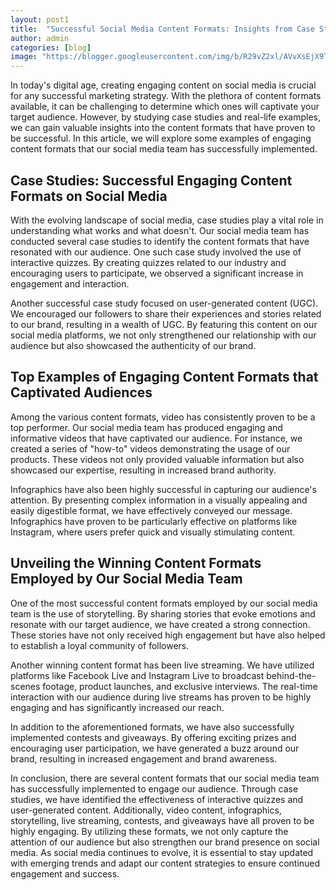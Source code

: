 ```yaml
---
layout: post1
title:  "Successful Social Media Content Formats: Insights from Case Studies & Examples"
author: admin
categories: [blog]
image: "https://blogger.googleusercontent.com/img/b/R29vZ2xl/AVvXsEjX9T32AcxSsZrysHjYPn1Mu4N_G8v3Gz_Di6GWaY27tsIYOxn48lFLQen-tfHlSo73oCpA1PvMklv5wsb4yBJYh8igbBex0P_SSWfMKGuVUPF18MWfW2z1rU8chHUhKOG_pbwNCVfQfsFhSp1drc3Ov6Y-C4Y1Hu6TzYs_cv5-xaasIeBIBN329FKZTC0/s1600/20240419_195100.png"
---
```






<p>In today's digital age, creating engaging content on social media is crucial for any successful marketing strategy. With the plethora of content formats available, it can be challenging to determine which ones will captivate your target audience. However, by studying case studies and real-life examples, we can gain valuable insights into the content formats that have proven to be successful. In this article, we will explore some examples of engaging content formats that our social media team has successfully implemented.</p>
<h2>Case Studies: Successful Engaging Content Formats on Social Media</h2>
<p>With the evolving landscape of social media, case studies play a vital role in understanding what works and what doesn't. Our social media team has conducted several case studies to identify the content formats that have resonated with our audience. One such case study involved the use of interactive quizzes. By creating quizzes related to our industry and encouraging users to participate, we observed a significant increase in engagement and interaction.</p>
<p>Another successful case study focused on user-generated content (UGC). We encouraged our followers to share their experiences and stories related to our brand, resulting in a wealth of UGC. By featuring this content on our social media platforms, we not only strengthened our relationship with our audience but also showcased the authenticity of our brand.</p>
<h2>Top Examples of Engaging Content Formats that Captivated Audiences</h2>
<p>Among the various content formats, video has consistently proven to be a top performer. Our social media team has produced engaging and informative videos that have captivated our audience. For instance, we created a series of "how-to" videos demonstrating the usage of our products. These videos not only provided valuable information but also showcased our expertise, resulting in increased brand authority.</p>
<p>Infographics have also been highly successful in capturing our audience's attention. By presenting complex information in a visually appealing and easily digestible format, we have effectively conveyed our message. Infographics have proven to be particularly effective on platforms like Instagram, where users prefer quick and visually stimulating content.</p>
<h2>Unveiling the Winning Content Formats Employed by Our Social Media Team</h2>
<p>One of the most successful content formats employed by our social media team is the use of storytelling. By sharing stories that evoke emotions and resonate with our target audience, we have created a strong connection. These stories have not only received high engagement but have also helped to establish a loyal community of followers.</p>
<p>Another winning content format has been live streaming. We have utilized platforms like Facebook Live and Instagram Live to broadcast behind-the-scenes footage, product launches, and exclusive interviews. The real-time interaction with our audience during live streams has proven to be highly engaging and has significantly increased our reach.</p>
<p>In addition to the aforementioned formats, we have also successfully implemented contests and giveaways. By offering exciting prizes and encouraging user participation, we have generated a buzz around our brand, resulting in increased engagement and brand awareness.</p>
<p>In conclusion, there are several content formats that our social media team has successfully implemented to engage our audience. Through case studies, we have identified the effectiveness of interactive quizzes and user-generated content. Additionally, video content, infographics, storytelling, live streaming, contests, and giveaways have all proven to be highly engaging. By utilizing these formats, we not only capture the attention of our audience but also strengthen our brand presence on social media. As social media continues to evolve, it is essential to stay updated with emerging trends and adapt our content strategies to ensure continued engagement and success.</p>



